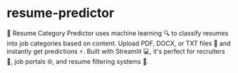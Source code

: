 # resume-predictor
📝 Resume Category Predictor uses machine learning 🔍 to classify resumes into job categories based on content. Upload PDF, DOCX, or TXT files 📄 and instantly get predictions ⚡. Built with Streamlit 💻, it's perfect for recruiters 🤝, job portals 🌐, and resume filtering systems 🎯.
